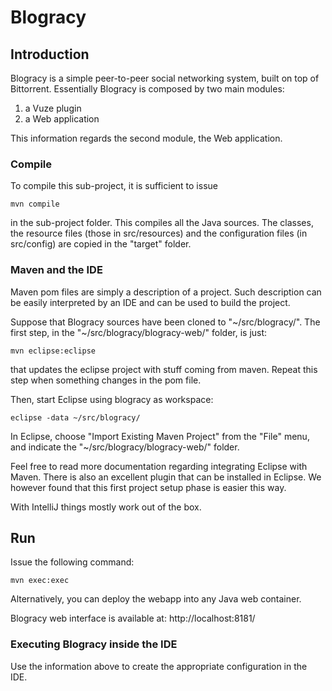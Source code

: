 # Blogracy #

## Introduction ##

Blogracy is a simple peer-to-peer social networking system, built on top of Bittorrent.
Essentially Blogracy is composed by two main modules:

1. a Vuze plugin
2. a Web application

This information regards the second module, the Web application.

### Compile ###

To compile this sub-project, it is sufficient to issue

```
mvn compile
```

in the sub-project folder. This compiles all the Java sources.
The classes, the resource files (those in src/resources) and the
configuration files (in src/config) are copied in the "target" folder.

### Maven and the IDE ###

Maven pom files are simply a description of a project. Such description can
be easily interpreted by an IDE and can be used to build the project.

Suppose that Blogracy sources have been cloned to "~/src/blogracy/".
The first step, in the "~/src/blogracy/blogracy-web/" folder, is just:

```
mvn eclipse:eclipse
```

that updates the eclipse project with stuff coming from maven.
Repeat this step when something changes in the pom file.

Then, start Eclipse using blogracy as workspace:

```
eclipse -data ~/src/blogracy/
```

In Eclipse, choose "Import Existing Maven Project" from the "File" menu, 
and indicate the "~/src/blogracy/blogracy-web/" folder.

Feel free to read more documentation regarding integrating Eclipse with
Maven. There is also an excellent plugin that can be installed in Eclipse.
We however found that this first project setup phase is easier this way.

With IntelliJ things mostly work out of the box.

## Run ##

Issue the following command:

```
mvn exec:exec
```

Alternatively, you can deploy the webapp into any Java web container.

Blogracy web interface is available at: http://localhost:8181/

### Executing Blogracy inside the IDE ###

Use the information above to create the appropriate configuration in the IDE.
